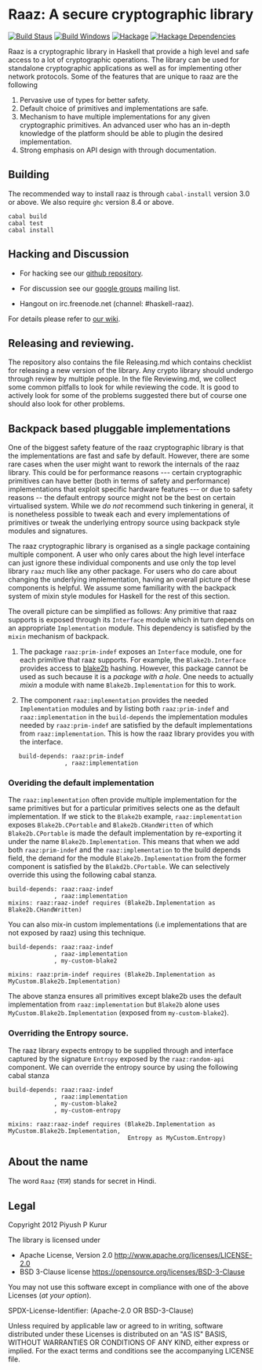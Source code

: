 Raaz: A secure cryptographic library
====================================

[![Build Staus][travis-status]][travis-raaz]
[![Build Windows][appveyor-status]][appveyor-raaz]
[![Hackage][hackage-badge]][hackage]
[![Hackage Dependencies][hackage-deps-badge]][hackage-deps]

Raaz is a cryptographic library in Haskell that provide a high level
and safe access to a lot of cryptographic operations. The library can
be used for standalone cryptographic applications as well as for
implementing other network protocols. Some of the features that are
unique to raaz are the following

1. Pervasive use of types for better safety.
2. Default choice of primitives and implementations are safe.
3. Mechanism to have multiple implementations for any given
   cryptographic primitives. An advanced user who has an in-depth
   knowledge of the platform should be able to plugin the desired
   implementation.
4. Strong emphasis on API design with through documentation.

Building
--------

The recommended way to install raaz is through `cabal-install` version
3.0 or above. We also require `ghc` version 8.4 or above.

    cabal build
	cabal test
	cabal install

Hacking and Discussion
----------------------

* For hacking see our [github repository][repo].

* For discussion see our [google groups][emailgroups] mailing list.

* Hangout on irc.freenode.net (channel: #haskell-raaz).

For details please refer to [our wiki][wiki].

## Releasing and reviewing.

The repository also contains the file Releasing.md which contains
checklist for releasing a new version of the library. Any crypto
library should undergo through review by multiple people. In the file
Reviewing.md, we collect some common pitfalls to look for while
reviewing the code. It is good to actively look for some of the
problems suggested there but of course one should also look for other
problems.

Backpack based pluggable implementations
----------------------------------------

One of the biggest safety feature of the raaz cryptographic library is
that the implementations are fast and safe by default. However, there
are some rare cases when the user might want to rework the internals
of the raaz library. This could be for performance reasons --- certain
cryptographic primitives can have better (both in terms of safety and
performance) implementations that exploit specific hardware features
--- or due to safety reasons -- the default entropy source might not
be the best on certain virtualised system.  While we *do not*
recommend such tinkering in general, it is nonetheless possible to
tweak each and every implementations of primitives or tweak the
underlying entropy source using backpack style modules and signatures.

The raaz cryptographic library is organised as a single package
containing multiple component. A user who only cares about the high
level interface can just ignore these individual components and use
only the top level library `raaz` much like any other package. For
users who do care about changing the underlying implementation, having
an overall picture of these components is helpful. We assume some
familiarity with the backpack system of mixin style modules for
Haskell for the rest of this section.

The overall picture can be simplified as follows: Any primitive that
raaz supports is exposed through its `Interface` module which in turn
depends on an appropriate `Implementation` module. This dependency is
satisfied by the `mixin` mechanism of backpack.

1. The package `raaz:prim-indef` exposes an `Interface` module, one
   for each primitive that raaz supports. For example, the
   `Blake2b.Interface` provides access to [blake2b][blake2] hashing.
   However, this package cannot be used as such because it is a
   _package with a hole_. One needs to actually _mixin_ a module with
   name `Blake2b.Implementation` for this to work.

2. The component `raaz:implementation` provides the needed
   `Implementation` modules and by listing both `raaz:prim-indef` and
   `raaz:implementation` in the `build-depends` the implementation
   modules needed by `raaz:prim-indef` are satisfied by the default
   implementations from `raaz:implementation`. This is how the raaz
   library provides you with the interface.

```
   build-depends: raaz:prim-indef
                , raaz:implementation

```

### Overiding the default implementation

The `raaz:implementation` often provide multiple implementation for
the same primitives but for a particular primitives selects one as the
default implementation. If we stick to the `Blake2b` example,
`raaz:implementation` exposes `Blake2b.CPortable` and
`Blake2b.CHandWritten` of which `Blake2b.CPortable` is made the
default implementation by re-exporting it under the name
`Blake2b.Implementation`. This means that when we add both
`raaz:prim-indef` and the `raaz:implementation` to the build depends
field, the demand for the module `Blake2b.Implementation` from the
former component is satisfied by the `Blakd2b.CPortable`. We can
selectively override this using the following cabal stanza.



```
build-depends: raaz:raaz-indef
             , raaz:implementation
mixins: raaz:raaz-indef requires (Blake2b.Implementation as Blake2b.CHandWritten)
```

You can also mix-in custom implementations (i.e implementations that
are not exposed by raaz) using this technique.


```
build-depends: raaz:raaz-indef
             , raaz-implementation
             , my-custom-blake2

mixins: raaz:prim-indef requires (Blake2b.Implementation as MyCustom.Blake2b.Implementation)

```


The above stanza ensures all primitives except blake2b uses the
default implementation from `raaz:implementation` but `Blake2b` alone
uses `MyCustom.Blake2b.Implementation` (exposed from
`my-custom-blake2`).

### Overriding the Entropy source.


The raaz library expects entropy to be supplied through and interface
captured by the signature `Entropy` exposed by the `raaz:random-api`
component. We can override the entropy source by using the following
cabal stanza

```
build-depends: raaz:raaz-indef
             , raaz:implementation
             , my-custom-blake2
			 , my-custom-entropy

mixins: raaz:raaz-indef requires (Blake2b.Implementation as MyCustom.Blake2b.Implementation,
                                  Entropy as MyCustom.Entropy)

```


About the name
--------------

The word `Raaz` (&#x0930;&#x093E;&#x095B;) stands for secret in Hindi.


Legal
-----

Copyright 2012 Piyush P Kurur

The library is licensed under

* Apache License, Version 2.0
  <http://www.apache.org/licenses/LICENSE-2.0>
* BSD 3-Clause license
  <https://opensource.org/licenses/BSD-3-Clause>

You may not use this software except in compliance with one of the
above Licenses (*at your option*).

SPDX-License-Identifier: (Apache-2.0 OR  BSD-3-Clause)

Unless required by applicable law or agreed to in writing, software
distributed under these Licenses is distributed on an "AS IS" BASIS,
WITHOUT WARRANTIES OR CONDITIONS OF ANY KIND, either express or
implied. For the exact terms and conditions see the accompanying
LICENSE file.


[wiki]: <https://github.com/raaz-crypto/raaz/wiki> "Raaz Wiki"
[repo]: <https://github.com/raaz-crypto/raaz> "Raaz on github"
[blake2]: <https://blake2.net/> "Blake2 hash function"
[emailgroups]: <https://groups.google.com/forum/#!forum/hraaz> "Raaz on Google groups"
[waffle-raaz]:   <https://waffle.io/raaz-crypto/raaz>
[waffle-inprogress]: <https://badge.waffle.io/raaz-crypto/raaz.svg?label=waffle%3Ain%20progress&title=In%20Progress>
[travis-status]: <https://secure.travis-ci.org/raaz-crypto/raaz.png> "Build status"
[travis-raaz]: <https://travis-ci.org/raaz-crypto/raaz>
[stackage-lts-raaz]: <https://www.stackage.org/lts/package/raaz>
[stackage-nightly-raaz]: <https://www.stackage.org/nightly/package/raaz>

[stackage-lts-raaz-badge]: <https://www.stackage.org/package/raaz/badge/lts>
[stackage-nightly-raaz-badge]: <https://www.stackage.org/package/raaz/badge/nightly>

[hackage]:       <https://hackage.haskell.org/package/raaz>
[hackage-badge]: <https://img.shields.io/hackage/v/raaz.svg>
[hackage-deps-badge]: <https://img.shields.io/hackage-deps/v/raaz.svg>
[hackage-deps]: <https://packdeps.haskellers.com/feed?needle=raaz>
[appveyor-status]: <https://ci.appveyor.com/api/projects/status/github/raaz-crypto/raaz?branch=master&svg=true>
[appveyor-raaz]: <https://ci.appveyor.com/project/raaz-crypto/raaz>
[stack-backpack]: <https://github.com/commercialhaskell/stack/issues/2540>
